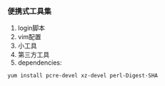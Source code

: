 ### 便携式工具集

1. login脚本
1. vim配置
1. 小工具
1. 第三方工具
1. dependencies:
  ```
  yum install pcre-devel xz-devel perl-Digest-SHA
  ```
